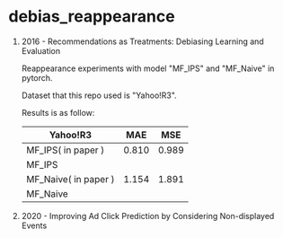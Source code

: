 # debias_reappearance

1. 2016 - Recommendations as Treatments: Debiasing Learning and Evaluation

   Reappearance experiments with model "MF_IPS" and "MF_Naive" in pytorch.

   Dataset that this repo used is "Yahoo!R3".

   Results is as follow:

   | Yahoo!R3             | MAE   | MSE   |
   | -------------------- | ----- | ----- |
   | MF_IPS( in paper )   | 0.810 | 0.989 |
   | MF_IPS               |       |       |
   | MF_Naive( in paper ) | 1.154 | 1.891 |
   | MF_Naive             |       |       |



2. 2020 - Improving Ad Click Prediction by Considering Non-displayed Events







